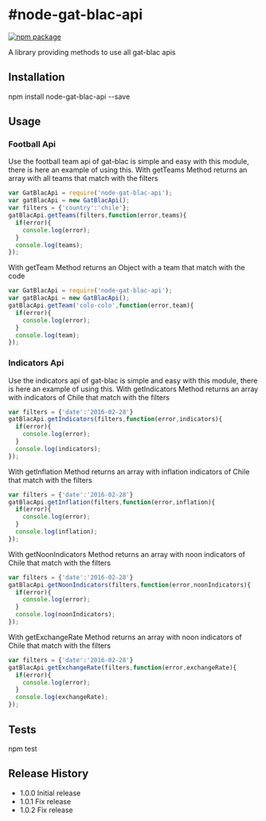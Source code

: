 #node-gat-blac-api
=========

[![npm package](https://nodei.co/npm/node-gat-blac-api.png?downloads=true&downloadRank=true&stars=true)](https://nodei.co/npm/node-gat-blac-api/)

A library providing methods to use all gat-blac apis

## Installation

  npm install node-gat-blac-api --save

## Usage
### Football Api
Use the football team api of gat-blac is simple and easy with this module, there is here an example of using this.
With getTeams Method returns an array with all teams that match with the filters
```javascript
var GatBlacApi = require('node-gat-blac-api');
var gatBlacApi = new GatBlacApi();
var filters = {'country':'chile'};
gatBlacApi.getTeams(filters,function(error,teams){
  if(error){
    console.log(error);
  }
  console.log(teams);
});
```
With getTeam Method returns an Object with a team that match with the code
```javascript
var GatBlacApi = require('node-gat-blac-api');
var gatBlacApi = new GatBlacApi();
gatBlacApi.getTeam('colo-colo',function(error,team){
  if(error){
    console.log(error);
  }
  console.log(team);
});
```
### Indicators Api
Use the indicators api of gat-blac is simple and easy with this module, there is here an example of using this.
With getIndicators Method returns an array with indicators of Chile that match with the filters
```javascript
var filters = {'date':'2016-02-28'}
gatBlacApi.getIndicators(filters,function(error,indicators){
  if(error){
    console.log(error);
  }
  console.log(indicators);
});
```
With getInflation Method returns an array with inflation indicators of Chile that match with the filters
```javascript
var filters = {'date':'2016-02-28'}
gatBlacApi.getInflation(filters,function(error,inflation){
  if(error){
    console.log(error);
  }
  console.log(inflation);
});
```
With getNoonIndicators Method returns an array with noon indicators of Chile that match with the filters
```javascript
var filters = {'date':'2016-02-28'}
gatBlacApi.getNoonIndicators(filters,function(error,noonIndicators){
  if(error){
    console.log(error);
  }
  console.log(noonIndicators);
});
```
With getExchangeRate Method returns an array with noon indicators of Chile that match with the filters
```javascript
var filters = {'date':'2016-02-28'}
gatBlacApi.getExchangeRate(filters,function(error,exchangeRate){
  if(error){
    console.log(error);
  }
  console.log(exchangeRate);
});
```
## Tests

  npm test

## Release History

* 1.0.0 Initial release
* 1.0.1 Fix release
* 1.0.2 Fix release
